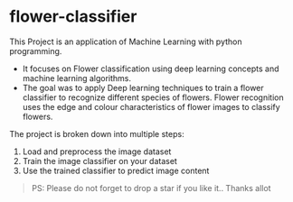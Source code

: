 # flower-classifier

This Project is an application of Machine Learning with python programming.

- It focuses on Flower classification using deep learning concepts and machine learning algorithms.
- The goal was to apply Deep learning techniques to train a flower classifier to recognize different species of flowers. Flower recognition uses the edge and colour characteristics of flower images to classify flowers.

The project is broken down into multiple steps:

1. Load and preprocess the image dataset
2. Train the image classifier on your dataset
3. Use the trained classifier to predict image content

> PS: Please do not forget to drop a star if you like it..
Thanks allot
